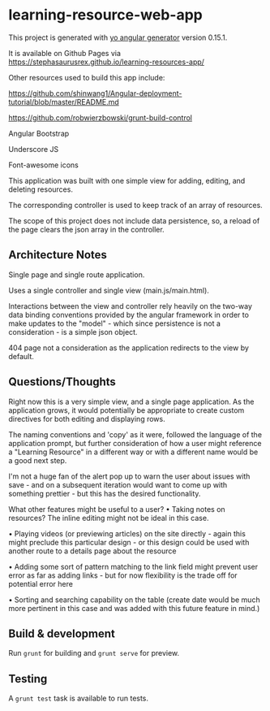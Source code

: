 # learning-resource-web-app

This project is generated with [yo angular generator](https://github.com/yeoman/generator-angular)
version 0.15.1.

It is available on Github Pages via https://stephasaurusrex.github.io/learning-resources-app/

Other resources used to build this app include:

https://github.com/shinwang1/Angular-deployment-tutorial/blob/master/README.md

https://github.com/robwierzbowski/grunt-build-control

Angular Bootstrap

Underscore JS

Font-awesome icons

This application was built with one simple view for adding, editing, and deleting resources.
 
The corresponding controller is used to keep track of an array of resources. 

The scope of this project does not include data persistence, so, a reload of the page clears the json array in the controller. 

## Architecture Notes

Single page and single route application. 

Uses a single controller and single view (main.js/main.html).

Interactions between the view and controller rely heavily on the two-way data binding conventions provided by the angular framework in order to make updates to the "model" - which since persistence is not a consideration - is a simple json object.

404 page not a consideration as the application redirects to the view by default.

## Questions/Thoughts

Right now this is a very simple view, and a single page application. As the application grows, it would potentially be appropriate to create custom directives for both editing and displaying rows.

The naming conventions and 'copy' as it were, followed the language of the application prompt, but further consideration of how a user might reference a "Learning Resource" in a different way or with a different name would be a good next step.

I'm not a huge fan of the alert pop up to warn the user about issues with save - and on a subsequent iteration would want to come up with something prettier - but this has the desired functionality.

What other features might be useful to a user?
  • Taking notes on resources? The inline editing might not be ideal in this case.
  
  • Playing videos (or previewing articles) on the site directly - again this might preclude this particular design - or this design could be used with another route to a details page about the resource
  
  • Adding some sort of pattern matching to the link field might prevent user error as far as adding links - but for now flexibility is the trade off for potential error here
  
  • Sorting and searching capability on the table (create date would be much more pertinent in this case and was added with this future feature in mind.)

## Build & development

Run `grunt` for building and `grunt serve` for preview.

## Testing

A `grunt test` task is available to run tests.

